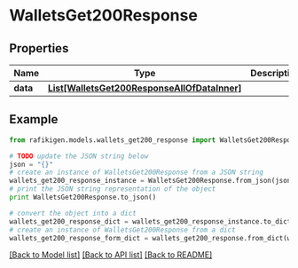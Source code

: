 # WalletsGet200Response


## Properties
Name | Type | Description | Notes
------------ | ------------- | ------------- | -------------
**data** | [**List[WalletsGet200ResponseAllOfDataInner]**](WalletsGet200ResponseAllOfDataInner.md) |  | [optional] 

## Example

```python
from rafikigen.models.wallets_get200_response import WalletsGet200Response

# TODO update the JSON string below
json = "{}"
# create an instance of WalletsGet200Response from a JSON string
wallets_get200_response_instance = WalletsGet200Response.from_json(json)
# print the JSON string representation of the object
print WalletsGet200Response.to_json()

# convert the object into a dict
wallets_get200_response_dict = wallets_get200_response_instance.to_dict()
# create an instance of WalletsGet200Response from a dict
wallets_get200_response_form_dict = wallets_get200_response.from_dict(wallets_get200_response_dict)
```
[[Back to Model list]](../README.md#documentation-for-models) [[Back to API list]](../README.md#documentation-for-api-endpoints) [[Back to README]](../README.md)


